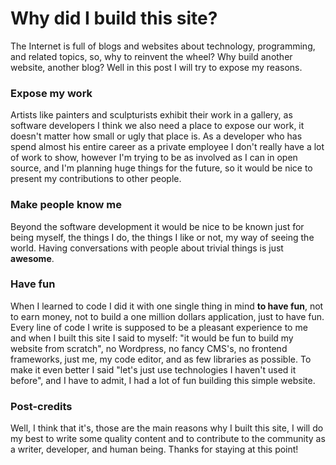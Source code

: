 # Why did I build this site?

The Internet is full of blogs and websites about technology, programming, and related topics, so, why to reinvent the wheel? Why build another website, another blog? Well in this post I will try to expose my reasons.

### Expose my work

Artists like painters and sculpturists exhibit their work in a gallery, as software developers I think we also need a place to expose our work, it doesn't matter how small or ugly that place is. As a developer who has spend almost his entire career as a private employee I don't really have a lot of work to show, however I'm trying to be as involved as I can in open source, and I'm planning huge things for the future, so it would be nice to present my contributions to other people.

### Make people know me

Beyond the software development it would be nice to be known just for being myself, the things I do, the things I like or not, my way of seeing the world. Having conversations with people about trivial things is just **awesome**.

### Have fun

When I learned to code I did it with one single thing in mind **to have fun**, not to earn money, not to build a one million dollars application, just to have fun. Every line of code I write is supposed to be a pleasant experience to me and when I built this site I said to myself: "it would be fun to build my website from scratch", no Wordpress, no fancy CMS's, no frontend frameworks, just me, my code editor, and as few libraries as possible. To make it even better I said "let's just use technologies I haven't used it before", and I have to admit, I had a lot of fun building this simple website.

### Post-credits

Well, I think that it's, those are the main reasons why I built this site, I will do my best to write some quality content and to contribute to the community as a writer, developer, and human being. Thanks for staying at this point!